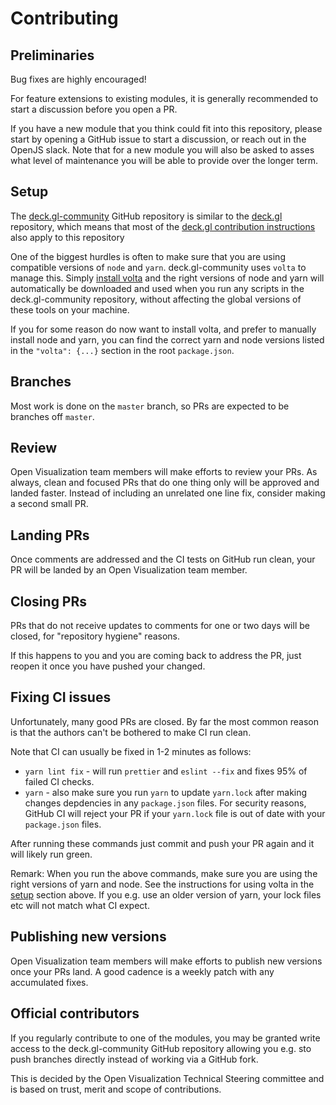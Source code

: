 # Contributing

## Preliminaries

Bug fixes are highly encouraged!

For feature extensions to existing modules, it is generally recommended to start a discussion before you open a PR.

If you have a new module that you think could fit into this repository, please start by opening a GitHub issue to start a discussion, or reach out in the OpenJS slack.
Note that for a new module you will also be asked to asses what level of maintenance you will be able to provide over the longer term.

## Setup

The [deck.gl-community](https://github.com/visgl/deck.gl-community) GitHub repository is similar to the [deck.gl](https://github.com/visgl/deck.gl) repository, which means that most of the [deck.gl contribution instructions](https://deck.gl/docs/contributing) also apply to this repository

One of the biggest hurdles is often to make sure that you are using compatible versions of `node` and `yarn`. deck.gl-community uses `volta` to manage this. Simply [install volta](https://docs.volta.sh/guide/getting-started) and the right versions of node and yarn will automatically be downloaded and used when you run any scripts in the deck.gl-community repository, without affecting the global versions of these tools on your machine.

If you for some reason do now want to install volta, and prefer to manually install node and yarn, you can find the correct yarn and node versions listed in the `"volta": {...}` section in the root `package.json`.

## Branches

Most work is done on the `master` branch, so PRs are expected to be branches off `master`.

## Review

Open Visualization team members will make efforts to review your PRs.
As always, clean and focused PRs that do one thing only will be approved and landed faster. Instead of including an unrelated one line fix, consider making a second small PR.

## Landing PRs

Once comments are addressed and the CI tests on GitHub run clean, your PR will be landed by an Open Visualization team member.  

## Closing PRs

PRs that do not receive updates to comments for one or two days will be closed, for "repository hygiene" reasons.

If this happens to you and you are coming back to address the PR, just reopen it once you have pushed your changed.

## Fixing CI issues

Unfortunately, many good PRs are closed. By far the most common reason is that the authors can't be bothered to make CI run clean. 

Note that CI can usually be fixed in 1-2 minutes as follows:

- `yarn lint fix` - will run `prettier` and `eslint --fix` and fixes 95% of failed CI checks.
- `yarn` - also make sure you run `yarn` to update `yarn.lock` after making changes depdencies in any `package.json` files. For security reasons, GitHub CI will reject your PR if your `yarn.lock` file is out of date with your `package.json` files.

After running these commands just commit and push your PR again and it will likely run green.

Remark: When you run the above commands, make sure you are using the right versions of yarn and node. See the instructions for using volta in the [setup](#setup) section above. If you e.g. use an older version of yarn, your lock files etc will not match what CI expect.

## Publishing new versions

Open Visualization team members will make efforts to publish new versions once your PRs land. A good cadence is a weekly patch with any accumulated fixes.

## Official contributors

If you regularly contribute to one of the modules, you may be granted write access to the deck.gl-community GitHub repository allowing you e.g. sto push branches directly instead of working via a GitHub fork.

This is decided by the Open Visualization Technical Steering committee and is based on trust, merit and scope of contributions.
